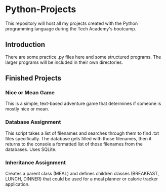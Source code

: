 # Python-Projects
This repository will host all my projects created with the Python programming language during the Tech Academy's bootcamp.
## Introduction
There are some practice .py files here and some structured programs. The larger programs will be included in their own directories.
## Finished Projects
### Nice or Mean Game
This is a simple, text-based adventure game that determines if someone is mostly nice or mean.
### Database Assignment
This script takes a list of filenames and searches through them to find .txt files specifically. The database gets filled with those filenames, then it returns to the console a formatted list of those filenames from the databases. Uses SQLite.
### Inheritance Assignment
Creates a parent class (MEAL) and defines children classes (BREAKFAST, LUNCH, DINNER) that could be used for a meal planner or calorie tracker application.

